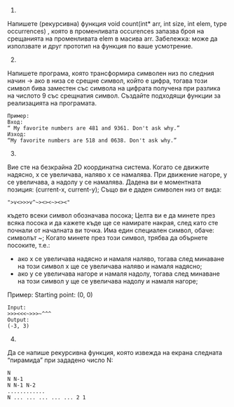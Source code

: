 1)
Напишете (рекурсивна) функция void count(int* arr, int size, int elem, type occurrences) , която в
променливата occurences запазва броя на срещанията на променливата elem в масива arr.
Забележка: може да използвате и друг прототип на функция по ваше усмотрение.

2) 
Напишете програма, която трансформира символен низ по следния
начин -> ако в низа се срещне символ, който е цифра, тогава този
символ бива заместен със символа на цифрата получена при разлика
на числото 9 със срещнатия символ. Създайте подходящи функции за
реализацията на програмата.
```
Пример:
Вход:
“​ My favorite numbers are 481 and 9361. Don't ask why.”
Изход:
“My favorite numbers are 518 and 0638. Don't ask why.”
```

3) 
Вие сте на безкрайна 2D координатна система. Когато се движите надясно, x се
увеличава, наляво x се намалява. При движение нагоре, y се увеличава, а надолу y
се намалява.
Дадена ви е моментната позиция: (current-x, current-y);
Също ви е даден символен низ от вида: 
```
">v<>>>v^~><><~><><"
```
където всеки символ
обозначава посока;
Целта ви е да минете през всяка посока и да кажете къде ще се намирате накрая,
след като сте почнали от началната ви точка.
Има един специален символ, обаче: символът ~;
Когато минете през този символ, трябва да обърнете посоките, т.е.:
- ако x се увеличава надясно и намаля наляво, тогава след минаване на този
символ x ще се увеличава наляво и намаля надясно;
- ако y се увеличава нагоре и намаля надолу, тогава след минаване на този
символ y ще се увеличава надолу и намаля нагоре;

Пример:
Starting point: (0, 0)
```
Input:
>>><<<~>>>~^^^
Output:
(-3, 3)
```

4) 
Да се напише рекурсивна функция, която извежда
на екрана следната “пирамида” при
зададено число N:
```
N
N N-1
N N-1 N-2
............
N ... ... ... ... ... 2 1
```
